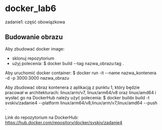 # docker_lab6
zadanie1: część obowiązkowa
## Budowanie obrazu

Aby zbudować docker image:
- sklonuj repozytorium
- użyj polecenia:
  $ docker build --tag nazwa_obrazu:tag . 

Aby uruchomić docker container:
$ docker run -it --name nazwa_kontenera -d -p 3000:3000 nazwa_obrazu

Aby zbudować obraz kontenera z aplikacją z punktu 1, który będzie pracował w architekturach: linux/arm/v7, linux/arm64/v8 oraz linux/amd64 i wysłać go na DockerHub należy użyć polecenia:
$ docker buildx build -t svskiv/zadanie4 --platform linux/arm64/v8,linux/arm/v7,linux/amd64 --push .

Link do repozytorium na DockerHub:
https://hub.docker.com/repository/docker/svskiv/zadanie4
